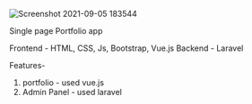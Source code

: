 ![Screenshot 2021-09-05 183544](https://user-images.githubusercontent.com/32040950/132481530-6ac77229-9543-4e58-a383-3dd38af62dab.png)

Single page Portfolio app

Frontend - HTML, CSS, Js, Bootstrap, Vue.js
Backend - Laravel

Features-
 1) portfolio - used vue.js
 2) Admin Panel - used laravel
